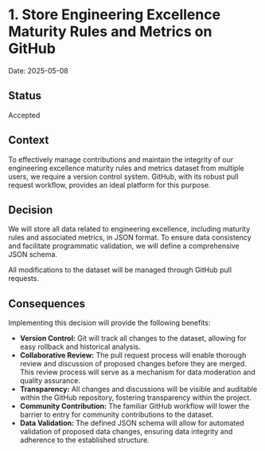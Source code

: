 # 1. Store Engineering Excellence Maturity Rules and Metrics on GitHub

Date: 2025-05-08

## Status

Accepted

## Context

To effectively manage contributions and maintain the integrity of our engineering excellence maturity rules and metrics dataset from multiple users, we require a version control system. GitHub, with its robust pull request workflow, provides an ideal platform for this purpose.

## Decision

We will store all data related to engineering excellence, including maturity rules and associated metrics, in JSON format. To ensure data consistency and facilitate programmatic validation, we will define a comprehensive JSON schema.

All modifications to the dataset will be managed through GitHub pull requests.

## Consequences

Implementing this decision will provide the following benefits:

- **Version Control:** Git will track all changes to the dataset, allowing for easy rollback and historical analysis.
- **Collaborative Review:** The pull request process will enable thorough review and discussion of proposed changes before they are merged. This review process will serve as a mechanism for data moderation and quality assurance.
- **Transparency:** All changes and discussions will be visible and auditable within the GitHub repository, fostering transparency within the project.
- **Community Contribution:** The familiar GitHub workflow will lower the barrier to entry for community contributions to the dataset.
- **Data Validation:** The defined JSON schema will allow for automated validation of proposed data changes, ensuring data integrity and adherence to the established structure.